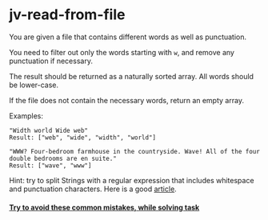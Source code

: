 # jv-read-from-file
You are given a file that contains different words as well as punctuation.

You need to filter out only the words starting with `w`, and remove any punctuation if necessary.

The result should be returned as a naturally sorted array.
All words should be lower-case.

If the file does not contain the necessary words, return an empty array.

Examples:
```
"Width world Wide web"
Result: ["web", "wide", "width", "world"]

"WWW? Four-bedroom farmhouse in the countryside. Wave! All of the four double bedrooms are en suite."
Result: ["wave", "www"]
```

Hint: try to split Strings with a regular expression that includes whitespace and punctuation characters.
Here is a good [article](https://stackoverflow.com/questions/13225175/java-string-split-with-a-regex).
#### [Try to avoid these common mistakes, while solving task](https://mate-academy.github.io/jv-program-common-mistakes/java-core/builder-file/read-from-file.html)
